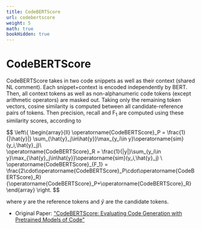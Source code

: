 ```yaml
---
title: CodeBERTScore
url: codebertscore
weight: 5
math: true
bookHidden: true
---
```


# CodeBERTScore

CodeBERTScore takes in two code snippets as well as their context (shared NL comment). Each snippet+context is encoded independently by BERT. Then, all context tokens as well as non-alphanumeric code tokens (except arithmetic operators) are masked out. Taking only the remaining token vectors, cosine similarity is computed between all candidate-reference pairs of tokens. Then precision, recall and $\operatorname{F_1}$ are computed using these similarity scores, according to

$$
\left\\{
\begin{array}{ll}
\operatorname{CodeBERTScore}\_P = \frac{1}{|\hat{y}|} \sum\_{\hat{y}\_j\in\hat{y}}\max\_{y\_i\in y}\operatorname{sim}(y\_i,\hat{y}\_j)\\\
\operatorname{CodeBERTScore}\_R = \frac{1}{|y|}\sum\_{y\_i\in y}\max\_{\hat{y}\_j\in\hat{y}}\operatorname{sim}(y\_i,\hat{y}\_j) \\\
\operatorname{CodeBERTScore}\_{F\_1} = \frac{2\cdot\operatorname{CodeBERTScore}\_P\cdot\operatorname{CodeBERTScore}\_R}{\operatorname{CodeBERTScore}\_P+\operatorname{CodeBERTScore}\_R}
\end{array}
\right.
$$

where $y$ are the reference tokens and $\hat{y}$  are the candidate tokens.

- Original Paper: ["CodeBERTScore: Evaluating Code Generation with Pretrained Models of Code"](https://arxiv.org/abs/2302.05527)